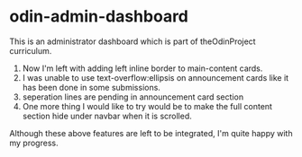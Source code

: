 # odin-admin-dashboard
This is an administrator dashboard which is part of theOdinProject curriculum.

1) Now I'm left with adding left inline border to main-content cards.
2) I was unable to use text-overflow:ellipsis on announcement cards like it has been done in some submissions.
3) seperation lines are pending in announcement card section
4) One more thing I would like to try would be to make the full content section hide under navbar when it is scrolled.

Although these above features are left to be integrated, I'm quite happy with my progress.
